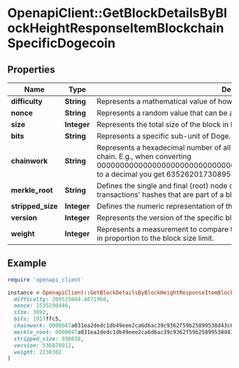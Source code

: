 # OpenapiClient::GetBlockDetailsByBlockHeightResponseItemBlockchainSpecificDogecoin

## Properties

| Name | Type | Description | Notes |
| ---- | ---- | ----------- | ----- |
| **difficulty** | **String** | Represents a mathematical value of how hard it is to find a valid hash for this block. |  |
| **nonce** | **String** | Represents a random value that can be adjusted to satisfy the Proof of Work |  |
| **size** | **Integer** | Represents the total size of the block in Bytes. |  |
| **bits** | **String** | Represents a specific sub-unit of Doge. Bits have two-decimal precision. |  |
| **chainwork** | **String** | Represents a hexadecimal number of all the hashes necessary to produce the current chain. E.g., when converting 0000000000000000000000000000000000000000000086859f7a841475b236fd to a decimal you get 635262017308958427068157 hashes, or 635262 exahashes. |  |
| **merkle_root** | **String** | Defines the single and final (root) node of a Merkle tree. It is the combined hash of all transactions&#39; hashes that are part of a blockchain block. |  |
| **stripped_size** | **Integer** | Defines the numeric representation of the block size excluding the witness data. |  |
| **version** | **Integer** | Represents the version of the specific block on the blockchain. |  |
| **weight** | **Integer** | Represents a measurement to compare the size of different transactions to each other in proportion to the block size limit. |  |

## Example

```ruby
require 'openapi_client'

instance = OpenapiClient::GetBlockDetailsByBlockHeightResponseItemBlockchainSpecificDogecoin.new(
  difficulty: 209515044.4071968,
  nonce: 1535290446,
  size: 3892,
  bits: 1917ffc5,
  chainwork: 0000047a031ea2dedc1db49eee2ca6d6ac39c9362f59b25899538d43c6c68bc7,
  merkle_root: 0000047a031ea2dedc1db49eee2ca6d6ac39c9362f59b25899538d43c6c68bc7,
  stripped_size: 930838,
  version: 536870912,
  weight: 2238302
)
```

